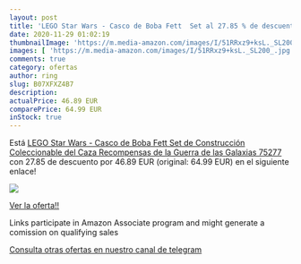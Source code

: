 ```yaml
---
layout: post
title: 'LEGO Star Wars - Casco de Boba Fett  Set al 27.85 % de descuento'
date: 2020-11-29 01:02:19
thumbnailImage: 'https://m.media-amazon.com/images/I/51RRxz9+ksL._SL200_.jpg'
images: [ 'https://m.media-amazon.com/images/I/51RRxz9+ksL._SL200_.jpg' ]
comments: true
category: ofertas
author: ring
slug: B07XFXZ4B7
description:
actualPrice: 46.89 EUR
comparePrice: 64.99 EUR
inStock: true
---
```


Está [LEGO Star Wars - Casco de Boba Fett  Set de Construcción Coleccionable del Caza Recompensas de la Guerra de las Galaxias  75277 ](https://www.amazon.es/dp/B07XFXZ4B7/?tag=redken-21) con 27.85 de descuento por 46.89 EUR (original: 64.99 EUR) en el siguiente enlace!

[![](https://m.media-amazon.com/images/I/51RRxz9+ksL._SL200_.jpg)](https://www.amazon.es/dp/B07XFXZ4B7/?tag=redken-21)

[Ver la oferta!!](https://www.amazon.es/dp/B07XFXZ4B7/?tag=redken-21)

Links participate in Amazon Associate program and might generate a comission on qualifying sales

[Consulta otras ofertas en nuestro canal de telegram](https://t.me/s/ofertas25)
